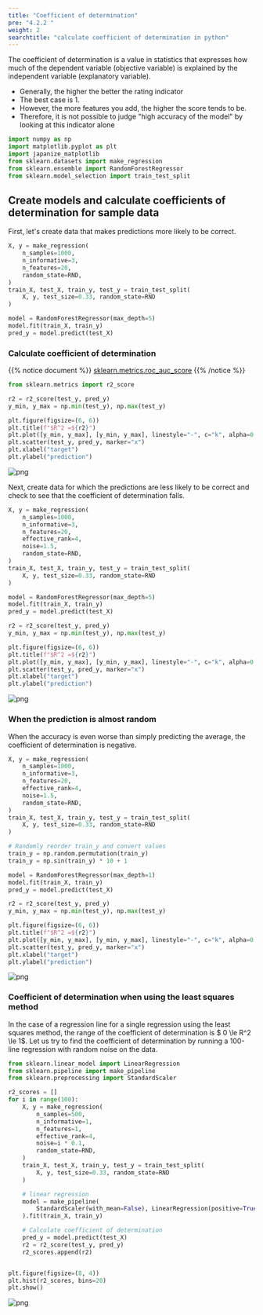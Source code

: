 ```yaml
---
title: "Coefficient of determination"
pre: "4.2.2 "
weight: 2
searchtitle: "calculate coefficient of determination in python"
---
```


The coefficient of determination is a value in statistics that expresses how much of the dependent variable (objective variable) is explained by the independent variable (explanatory variable).

- Generally, the higher the better the rating indicator
- The best case is 1.
- However, the more features you add, the higher the score tends to be.
- Therefore, it is not possible to judge "high accuracy of the model" by looking at this indicator alone

```python
import numpy as np
import matplotlib.pyplot as plt
import japanize_matplotlib
from sklearn.datasets import make_regression
from sklearn.ensemble import RandomForestRegressor
from sklearn.model_selection import train_test_split
```


## Create models and calculate coefficients of determination for sample data
First, let's create data that makes predictions more likely to be correct.


```python
X, y = make_regression(
    n_samples=1000,
    n_informative=3,
    n_features=20,
    random_state=RND,
)
train_X, test_X, train_y, test_y = train_test_split(
    X, y, test_size=0.33, random_state=RND
)

model = RandomForestRegressor(max_depth=5)
model.fit(train_X, train_y)
pred_y = model.predict(test_X)
```

### Calculate coefficient of determination
{{% notice document %}}
[sklearn.metrics.roc_auc_score](https://scikit-learn.org/stable/modules/generated/sklearn.metrics.roc_auc_score.html)
{{% /notice %}}


```python
from sklearn.metrics import r2_score

r2 = r2_score(test_y, pred_y)
y_min, y_max = np.min(test_y), np.max(test_y)

plt.figure(figsize=(6, 6))
plt.title(f"$R^2 =${r2}")
plt.plot([y_min, y_max], [y_min, y_max], linestyle="-", c="k", alpha=0.2)
plt.scatter(test_y, pred_y, marker="x")
plt.xlabel("target")
plt.ylabel("prediction")
```


    
![png](/images/eval/regression/r2_files/r2_6_1.png)
    


Next, create data for which the predictions are less likely to be correct and check to see that the coefficient of determination falls.


```python
X, y = make_regression(
    n_samples=1000,
    n_informative=3,
    n_features=20,
    effective_rank=4,
    noise=1.5,
    random_state=RND,
)
train_X, test_X, train_y, test_y = train_test_split(
    X, y, test_size=0.33, random_state=RND
)

model = RandomForestRegressor(max_depth=5)
model.fit(train_X, train_y)
pred_y = model.predict(test_X)
```


```python
r2 = r2_score(test_y, pred_y)
y_min, y_max = np.min(test_y), np.max(test_y)

plt.figure(figsize=(6, 6))
plt.title(f"$R^2 =${r2}")
plt.plot([y_min, y_max], [y_min, y_max], linestyle="-", c="k", alpha=0.2)
plt.scatter(test_y, pred_y, marker="x")
plt.xlabel("target")
plt.ylabel("prediction")
```


    
![png](/images/eval/regression/r2_files/r2_9_1.png)
    


### When the prediction is almost random
When the accuracy is even worse than simply predicting the average, the coefficient of determination is negative.


```python
X, y = make_regression(
    n_samples=1000,
    n_informative=3,
    n_features=20,
    effective_rank=4,
    noise=1.5,
    random_state=RND,
)
train_X, test_X, train_y, test_y = train_test_split(
    X, y, test_size=0.33, random_state=RND
)

# Randomly reorder train_y and convert values
train_y = np.random.permutation(train_y)
train_y = np.sin(train_y) * 10 + 1

model = RandomForestRegressor(max_depth=1)
model.fit(train_X, train_y)
pred_y = model.predict(test_X)
```


```python
r2 = r2_score(test_y, pred_y)
y_min, y_max = np.min(test_y), np.max(test_y)

plt.figure(figsize=(6, 6))
plt.title(f"$R^2 =${r2}")
plt.plot([y_min, y_max], [y_min, y_max], linestyle="-", c="k", alpha=0.2)
plt.scatter(test_y, pred_y, marker="x")
plt.xlabel("target")
plt.ylabel("prediction")
```


    
![png](/images/eval/regression/r2_files/r2_12_1.png)
    


### Coefficient of determination when using the least squares method
In the case of a regression line for a single regression using the least squares method, the range of the coefficient of determination is $ 0 \le R^2 \le 1$.
Let us try to find the coefficient of determination by running a 100-line regression with random noise on the data.


```python
from sklearn.linear_model import LinearRegression
from sklearn.pipeline import make_pipeline
from sklearn.preprocessing import StandardScaler

r2_scores = []
for i in range(100):
    X, y = make_regression(
        n_samples=500,
        n_informative=1,
        n_features=1,
        effective_rank=4,
        noise=i * 0.1,
        random_state=RND,
    )
    train_X, test_X, train_y, test_y = train_test_split(
        X, y, test_size=0.33, random_state=RND
    )

    # linear regression
    model = make_pipeline(
        StandardScaler(with_mean=False), LinearRegression(positive=True)
    ).fit(train_X, train_y)

    # Calculate coefficient of determination
    pred_y = model.predict(test_X)
    r2 = r2_score(test_y, pred_y)
    r2_scores.append(r2)


plt.figure(figsize=(8, 4))
plt.hist(r2_scores, bins=20)
plt.show()
```


    
![png](/images/eval/regression/r2_files/r2_14_0.png)
    

